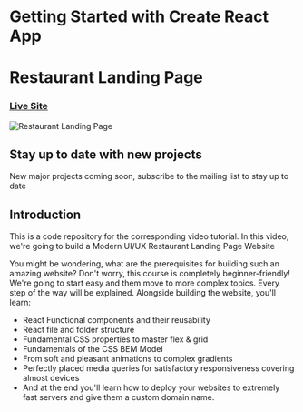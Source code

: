 # Getting Started with Create React App

# Restaurant Landing Page
### [Live Site](https://github.com/L0MAX/mordern_ui_ux_restaurant/blob/main/)

![Restaurant Landing Page](https://i.ibb.co/5jxBKpw/image.png)

## Stay up to date with new projects
New major projects coming soon, subscribe to the mailing list to stay up to date
## Introduction
This is a code repository for the corresponding video tutorial. In this video, we're going to build a Modern UI/UX Restaurant Landing Page Website

You might be wondering, what are the prerequisites for building such an amazing website? Don't worry, this course is completely beginner-friendly! We're going to start easy and them move to more complex topics. Every step of the way will be explained. Alongside building the website, you'll learn:

- React Functional components and their reusability
- React file and folder structure
- Fundamental CSS properties to master flex & grid
- Fundamentals of the CSS BEM Model
- From soft and pleasant animations to complex gradients
- Perfectly placed media queries for satisfactory responsiveness covering almost devices
- And at the end you'll learn how to deploy your websites to extremely fast servers and give them a custom domain name.
